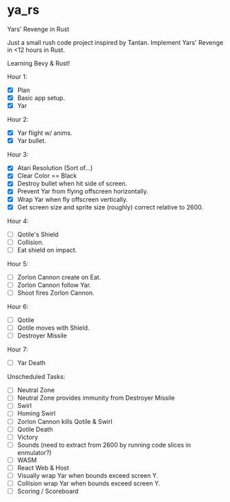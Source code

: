 # ya_rs

Yars' Revenge in Rust

Just a small rush code project inspired by Tantan.
Implement Yars' Revenge in <12 hours in Rust.

Learning Bevy & Rust!

Hour 1:
- [x] Plan
- [x] Basic app setup.
- [x] Yar
 
Hour 2:
- [x] Yar flight w/ anims.
- [x] Yar bullet.
  
Hour 3:
- [x] Atari Resolution (Sort of...)
- [x] Clear Color == Black
- [x] Destroy bullet when hit side of screen.
- [x] Prevent Yar from flying offscreen horizontally.
- [x] Wrap Yar when fly offscreen vertically.
- [x] Get screen size and sprite size (roughly) correct relative to 2600.
 
Hour 4:
- [ ] Qotile's Shield
- [ ] Collision.
- [ ] Eat shield on impact.
 
Hour 5:
 - [ ] Zorlon Cannon create on Eat.
 - [ ] Zorlon Cannon follow Yar.
 - [ ] Shoot fires Zorlon Cannon.

Hour 6:
 - [ ] Qotile
 - [ ] Qotile moves with Shield.
 - [ ] Destroyer Missile
 
 Hour 7:
 - [ ] Yar Death
 
 Unscheduled Tasks:
 - [ ] Neutral Zone
 - [ ] Neutral Zone provides immunity from Destroyer Missile
 - [ ] Swirl
 - [ ] Homing Swirl
 - [ ] Zorlon Cannon kills Qotile & Swirl
 - [ ] Qotile Death
 - [ ] Victory
 - [ ] Sounds (need to extract from 2600 by running code slices in enmulator?)
 - [ ] WASM
 - [ ] React Web & Host
 - [ ] Visually wrap Yar when bounds exceed screen Y.
 - [ ] Collision wrap Yar when bounds exceed screen Y.
 - [ ] Scoring / Scoreboard